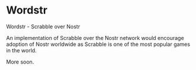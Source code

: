 # Wordstr

Wordstr  - Scrabble over Nostr

An implementation of Scrabble over the Nostr network would encourage adoption of Nostr worldwide as Scrabble is one of the most popular games in the world.

 
More soon. 
